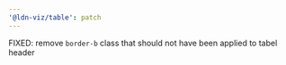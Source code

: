 ```yaml
---
'@ldn-viz/table': patch
---
```


FIXED: remove `border-b` class that should not have been applied to tabel header